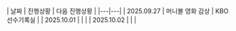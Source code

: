 | 날짜 | 진행상황 | 다음 진행상황 |
|---|---|
| 2025.09.27 | 머니볼 영화 감상 | KBO 선수기록실 |
| 2025.10.01 |  |  |
| 2025.10.02 |  |  |
